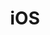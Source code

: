 ---
title: iOS
description: Explore iOS development tutorials for creating native Apple applications.
---